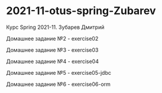 # 2021-11-otus-spring-Zubarev
Курс Spring 2021-11. Зубарев Дмитрий

Домашнее задание №2 - exercise02

Домашнее задание №3 - exercise03

Домашнее задание №4 - exercise04

Домашнее задание №5 - exercise05-jdbc

Домашнее задание №6 - exercise06-orm
